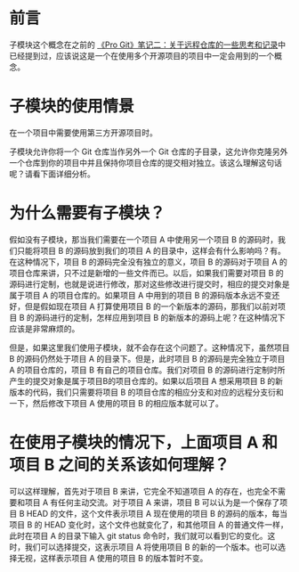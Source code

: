 # 前言
子模块这个概念在之前的 [《Pro Git》笔记二：关于远程仓库的一些思考和记录](http://blog.csdn.net/u013482618/article/details/46627133)中已经提到过，应该说这是一个在使用多个开源项目的项目中一定会用到的一个概念。

# 子模块的使用情景
在一个项目中需要使用第三方开源项目时。

子模块允许你将一个 Git 仓库当作另外一个 Git 仓库的子目录，这允许你克隆另外一个仓库到你的项目中并且保持你项目仓库的提交相对独立。该这么理解这句话呢？请看下面详细分析。

# 为什么需要有子模块？
假如没有子模块，那当我们需要在一个项目 A 中使用另一个项目  B 的源码时，我们只能将项目 B 的源码放到我们的项目 A 的目录中，这样会有什么影响吗？有。在这种情况下，项目 B 的源码完全没有独立的意义，项目 B 的源码对于项目 A 的项目仓库来讲，只不过是新增的一些文件而已。以后，如果我们需要对项目 B 的源码进行定制，也就是说进行修改，那对这些修改进行提交时，相应的提交对象是属于项目 A 的项目仓库的。如果项目 A 中用到的项目 B 的源码版本永远不变还好，但是假如现在项目 A 打算使用项目 B 的一个新版本的源码，那我们以前对项目 B 的源码进行的定制，怎样应用到项目 B 的新版本的源码上呢？在这种情况下应该是非常麻烦的。

但是，如果这里我们使用子模块，就不会存在这个问题了。这种情况下，虽然项目 B 的源码仍然处于项目 A 的目录下。但是，此时项目 B 的源码是完全独立于项目 A 的项目仓库的，项目 B 有自己的项目仓库。我们对项目 B 的源码进行定制时所产生的提交对象是属于项目B的项目仓库的。如果以后项目 A 想采用项目 B 的新版本的代码，我们只需要将项目 B 的项目仓库的相应分支和对应的远程分支衍和一下，然后修改下项目 A 使用的项目 B 的相应版本就可以了。

# 在使用子模块的情况下，上面项目 A 和项目 B 之间的关系该如何理解？
可以这样理解，首先对于项目 B 来讲，它完全不知道项目 A 的存在，也完全不需要和项目 A 有任何主动交流。对于项目 A 来讲，项目 B 可以认为是一个保存了项目 B HEAD 的文件，这个文件表示项目 A 现在使用的项目 B 的源码的版本，每当项目 B 的 HEAD 变化时，这个文件也就变化了，和其他项目 A 的普通文件一样，此时在项目 A 的目录下输入 git status 命令时，我们就可以看到它的变化。这时，我们可以选择提交，这表示项目 A 将使用项目 B 的新的一个版本。也可以选择无视，这样表示项目 A 使用的项目 B 的版本暂时不变。